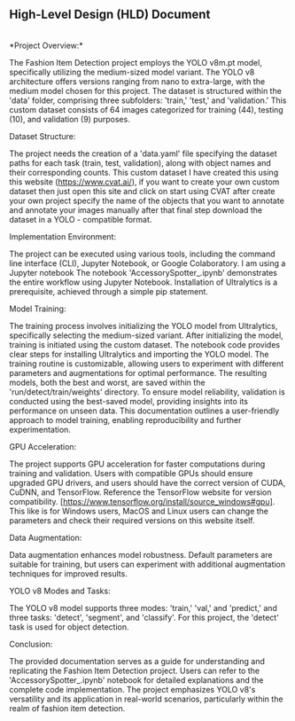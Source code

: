 ## High-Level Design (HLD) Document
<br>
*Project Overview:*

The Fashion Item Detection project employs the YOLO v8m.pt model, specifically utilizing the medium-sized model variant. 
The YOLO v8 architecture offers versions ranging from nano to extra-large, with the medium model chosen for this project. 
The dataset is structured within the 'data' folder, comprising three subfolders: 'train,' 'test,' and 'validation.' 
This custom dataset consists of 64 images categorized for training (44), testing (10), and validation (9) purposes.

Dataset Structure:

The project needs the creation of a 'data.yaml' file specifying the dataset paths for each task (train, test, validation), along with object names and their corresponding counts. 
This custom dataset I have created this using this website (https://www.cvat.ai/), if you want to create your own custom dataset then just open this site and click on start using CVAT after create your own project specify the name of the objects that you want to annotate and annotate your images manually after that final step download the dataset in a YOLO - compatible format. 

Implementation Environment:

The project can be executed using various tools, including the command line interface (CLI), Jupyter Notebook, or Google Colaboratory. I am using a Jupyter notebook
The notebook 'AccessorySpotter_.ipynb' demonstrates the entire workflow using Jupyter Notebook. Installation of Ultralytics is a prerequisite, achieved through a simple pip statement.

Model Training:

The training process involves initializing the YOLO model from Ultralytics, specifically selecting the medium-sized variant. After initializing the model, training is initiated using the custom dataset. The notebook code provides clear steps for installing Ultralytics and importing the YOLO model. The training routine is customizable, allowing users to experiment with different parameters and augmentations for optimal performance. The resulting models, both the best and worst, are saved within the 'run/detect/train/weights' directory. To ensure model reliability, validation is conducted using the best-saved model, providing insights into its performance on unseen data. This documentation outlines a user-friendly approach to model training, enabling reproducibility and further experimentation.

GPU Acceleration:

The project supports GPU acceleration for faster computations during training and validation. 
Users with compatible GPUs should ensure upgraded GPU drivers, and users should have the correct version of CUDA, CuDNN, and TensorFlow. Reference the TensorFlow website for version compatibility. [https://www.tensorflow.org/install/source_windows#gpu]. This like is for Windows users, MacOS and Linux users can change the parameters and check their required versions on this website itself.

Data Augmentation:

Data augmentation enhances model robustness. Default parameters are suitable for training, but users can experiment with additional augmentation techniques for improved results.

YOLO v8 Modes and Tasks:

The YOLO v8 model supports three modes: 'train,' 'val,' and 'predict,' and three tasks: 'detect', 'segment', and 'classify'. For this project, the 'detect' task is used for object detection.

Conclusion:

The provided documentation serves as a guide for understanding and replicating the Fashion Item Detection project. 
Users can refer to the 'AccessorySpotter_.ipynb' notebook for detailed explanations and the complete code implementation. 
The project emphasizes YOLO v8's versatility and its application in real-world scenarios, particularly within the realm of fashion item detection.
